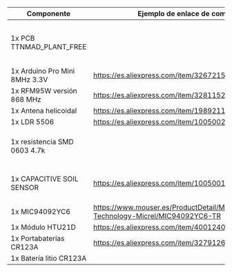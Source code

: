 |Componente|Ejemplo de enlace de compra|Observaciones|
|---|---|---|
|1x PCB TTNMAD_PLANT_FREE||Archivos Gerber disponibles en este mismo repositorio|
|1x Arduino Pro Mini 8MHz 3.3V|https://es.aliexpress.com/item/32672156652.html||
|1x RFM95W versión 868 MHz|https://es.aliexpress.com/item/32811523237.html||
|1x Antena helicoidal|https://es.aliexpress.com/item/1989211654.html||
|1x LDR 5506|https://es.aliexpress.com/item/1005002388823502.html||
|1x resistencia SMD 0603 4.7k||Resistencia para el divisor resistivo de la LDR|
|1x CAPACITIVE SOIL SENSOR|https://es.aliexpress.com/item/1005001914653912.html|Debe ser la versión 2 (las anteriores tienen un fallo)|
|1x MIC94092YC6|https://www.mouser.es/ProductDetail/Microchip-Technology-Micrel/MIC94092YC6-TR||
|1x Módulo HTU21D|https://es.aliexpress.com/item/4001240088544.html||
|1x Portabaterías CR123A|https://es.aliexpress.com/item/32791260438.html||
|1x Batería litio CR123A|||
